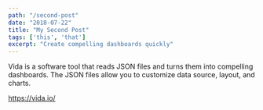 ```yaml
---
path: "/second-post"
date: "2018-07-22"
title: "My Second Post" 
tags: ['this', 'that']
excerpt: "Create compelling dashboards quickly" 
---
```

Vida is a software tool that reads JSON files and turns them into compelling dashboards. The JSON files allow you to customize data source, layout, and charts.

https://vida.io/